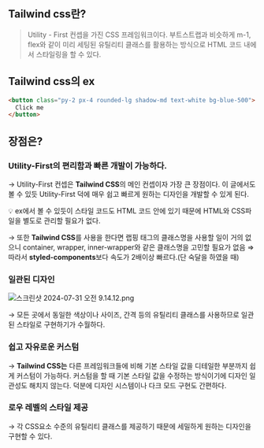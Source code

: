 ## Tailwind css란?

> Utility - First 컨셉을 가진 CSS 프레임워크이다. 부트스트랩과 비슷하게 m-1, flex와 같이 미리 세팅된 유틸리티 클래스를 활용하는 방식으로 HTML 코드 내에서 스타일링을 할 수 있다.

## Tailwind css의 ex

```html
<button class="py-2 px-4 rounded-lg shadow-md text-white bg-blue-500">
  Click me
</button>
```

## 장점은?

### Utility-First의 편리함과 빠른 개발이 가능하다.

→ Utility-First 컨셉은 **Tailwind CSS**의 메인 컨셉이자 가장 큰 장점이다. 이 글에서도 볼 수 있듯 Utility-First 덕에 매우 쉽고 빠르게 원하는 디자인을 개발할 수 있게 된다.

<aside>
💡 ex에서 볼 수 있듯이 스타일 코드도 HTML 코드 안에 있기 때문에 HTML와 CSS파일을 별도로 관리할 필요가 없다.

</aside>

→ 또한 **Tailwind CSS**를 사용을 한다면 랩핑 태그의 클래스명을 사용할 일이 거의 없으니 container, wrapper, inner-wrapper와 같은 클래스명을 고민할 필요가 없음 ⇒ 따라서 **styled-components**보다 속도가 2배이상 빠르다.(단 숙달을 하였을 때)

### 일관된 디자인

![스크린샷 2024-07-31 오전 9.14.12.png](https://prod-files-secure.s3.us-west-2.amazonaws.com/05067edc-dcc3-4096-9338-eb5ffae4a5b6/fa96a857-0f6f-4453-a890-487479810298/%E1%84%89%E1%85%B3%E1%84%8F%E1%85%B3%E1%84%85%E1%85%B5%E1%86%AB%E1%84%89%E1%85%A3%E1%86%BA_2024-07-31_%E1%84%8B%E1%85%A9%E1%84%8C%E1%85%A5%E1%86%AB_9.14.12.png)

→ 모든 곳에서 동일한 색상이나 사이즈, 간격 등의 유틸리티 클래스를 사용하므로 일관된 스타일로 구현하기가 수월하다.

### 쉽고 자유로운 커스텀

→ **Tailwind CSS는** 다른 프레임워크들에 비해 기본 스타일 값을 디테일한 부분까지 쉽게 커스텀이 가능하다. 커스텀을 할 때 기본 스타일 값을 수정하는 방식이기에 디자인 일관성도 해치지 않는다. 덕분에 디자인 시스템이나 다크 모드 구현도 간편하다.

### 로우 레벨의 스타일 제공

→ 각 CSS요소 수준의 유틸리티 클래스를 제공하기 때문에 세밀하게 원하는 디자인을 구현할 수 있다.
